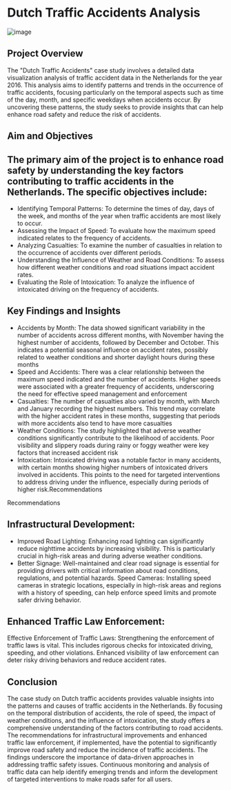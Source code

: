 # Dutch Traffic Accidents Analysis

![image](https://github.com/user-attachments/assets/a5789725-4326-40b9-8571-5eb18c97a403)

## Project Overview
The "Dutch Traffic Accidents" case study involves a detailed data visualization analysis of traffic accident data in the Netherlands for the year 2016. This analysis aims to identify patterns and trends in the occurrence of traffic accidents, focusing particularly on the temporal aspects such as time of the day, month, and specific weekdays when accidents occur. By uncovering these patterns, the study seeks to provide insights that can help enhance road safety and reduce the risk of accidents.



## Aim and Objectives
## The primary aim of the project is to enhance road safety by understanding the key factors contributing to traffic accidents in the Netherlands. The specific objectives include:

- Identifying Temporal Patterns: To determine the times of day, days of the week, and months of the year when traffic accidents are most likely to occur.
- Assessing the Impact of Speed: To evaluate how the maximum speed indicated relates to the frequency of accidents.
- Analyzing Casualties: To examine the number of casualties in relation to the occurrence of accidents over different periods.
- Understanding the Influence of Weather and Road Conditions: To assess how different weather conditions and road situations impact accident rates.
- Evaluating the Role of Intoxication: To analyze the influence of intoxicated driving on the frequency of accidents.

## Key Findings and Insights
- Accidents by Month: The data showed significant variability in the number of accidents across different months, with November having the highest number of accidents, followed by December and October. This indicates a potential seasonal influence on accident rates, possibly related to weather conditions and shorter daylight hours during these months​
- Speed and Accidents: There was a clear relationship between the maximum speed indicated and the number of accidents. Higher speeds were associated with a greater frequency of accidents, underscoring the need for effective speed management and enforcement​
- Casualties: The number of casualties also varied by month, with March and January recording the highest numbers. This trend may correlate with the higher accident rates in these months, suggesting that periods with more accidents also tend to have more casualties​
- Weather Conditions: The study highlighted that adverse weather conditions significantly contribute to the likelihood of accidents. Poor visibility and slippery roads during rainy or foggy weather were key factors that increased accident risk
- Intoxication: Intoxicated driving was a notable factor in many accidents, with certain months showing higher numbers of intoxicated drivers involved in accidents. This points to the need for targeted interventions to address driving under the influence, especially during periods of higher risk​.Recommendations


Recommendations
## Infrastructural Development:

- Improved Road Lighting: Enhancing road lighting can significantly reduce nighttime accidents by increasing visibility. This is particularly crucial in high-risk areas and during adverse weather conditions.
- Better Signage: Well-maintained and clear road signage is essential for providing drivers with critical information about road conditions, regulations, and potential hazards.
Speed Cameras: Installing speed cameras in strategic locations, especially in high-risk areas and regions with a history of speeding, can help enforce speed limits and promote safer driving behavior.

## Enhanced Traffic Law Enforcement:

Effective Enforcement of Traffic Laws: Strengthening the enforcement of traffic laws is vital. This includes rigorous checks for intoxicated driving, speeding, and other violations. Enhanced visibility of law enforcement can deter risky driving behaviors and reduce accident rates.

## Conclusion
The case study on Dutch traffic accidents provides valuable insights into the patterns and causes of traffic accidents in the Netherlands. By focusing on the temporal distribution of accidents, the role of speed, the impact of weather conditions, and the influence of intoxication, the study offers a comprehensive understanding of the factors contributing to road accidents. The recommendations for infrastructural improvements and enhanced traffic law enforcement, if implemented, have the potential to significantly improve road safety and reduce the incidence of traffic accidents.
The findings underscore the importance of data-driven approaches in addressing traffic safety issues. Continuous monitoring and analysis of traffic data can help identify emerging trends and inform the development of targeted interventions to make roads safer for all users.
  
